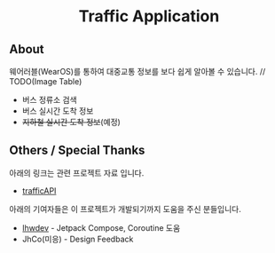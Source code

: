 <h1 align="center">Traffic Application</h1>

## About
웨어러블(WearOS)를 통하여 대중교통 정보를 보다 쉽게 알아볼 수 있습니다.
// TODO(Image Table)
* 버스 정류소 검색
* 버스 실시간 도착 정보
* ~~지하철 실시간 도착 정보~~(예정)

## Others / Special Thanks
아래의 링크는 관련 프로젝트 자료 입니다.
* [trafficAPI](https://github.com/gunyu1019/trafficAPI/)

아래의 기여자들은 이 프로젝트가 개발되기까지 도움을 주신 분들입니다.
* [lhwdev](https://github.com/lhwdev) - Jetpack Compose, Coroutine 도움
* JhCo(미응) - Design Feedback